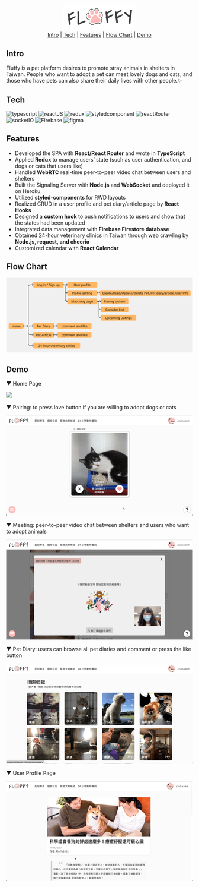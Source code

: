 <div align="center">
<a href="https://fluffy-18025.web.app/" target="_blank"><img src="https://github.com/zzuhann/fluffyStorage/blob/main/logotogithub.png?raw=true" alt="fluffy" width="200"/></a>
<br/>
<span><a href="#Intro">Intro</a></span> | <span><a href="#Tech">Tech</a></span> | <span><a href="#Features">Features</a></span> | <span><a href="#Flow_Chart">Flow Chart</a></span> | <span><a href="#Demo">Demo</a></span>
</div>
<h2 id="Intro">Intro</h2>

Fluffy is a pet platform desires to promote stray animals in shelters in Taiwan. People who want to adopt a pet can meet lovely dogs and cats, and those who have pets can also share their daily lives with other people.✨

<h2 id="Tech">Tech</h2>
<span><picture><img src="https://img.shields.io/badge/TypeScript-007ACC?style=for-the-badge&logo=typescript&logoColor=white" alt="typescript"/></picture></span>
<span><picture><img src="https://img.shields.io/badge/React-20232A?style=for-the-badge&logo=react&logoColor=61DAFB" alt="reactJS"></picture></span>
<span><picture><img src="https://img.shields.io/badge/Redux-593D88?style=for-the-badge&logo=redux&logoColor=white" alt="redux"></picture></span>
<span><picture><img src="https://img.shields.io/badge/styled--components-DB7093?style=for-the-badge&logo=styled-components&logoColor=white" alt="styledcomponent"></picture></span>
<span><picture><img src="https://img.shields.io/badge/React_Router-CA4245?style=for-the-badge&logo=react-router&logoColor=white" alt="reactRouter"></picture></span>
<span><picture><img src="https://img.shields.io/badge/Socket.io-010101?&style=for-the-badge&logo=Socket.io&logoColor=white" alt="socketIO"></picture></span>
<span><picture><img src="https://img.shields.io/badge/firebase-ffca28?style=for-the-badge&logo=firebase&logoColor=black" alt="Firebase"></picture></span>
<span><picture><img src="https://img.shields.io/badge/Figma-F24E1E?style=for-the-badge&logo=figma&logoColor=white" alt="figma"></picture></span>

<h2 id="Features">Features</h2>
<ul>
<li>Developed the SPA with <b>React/React Router</b> and wrote in <b>TypeScript</b></li>
<li>Applied <b>Redux</b> to manage users’ state (such as user authentication, and dogs or cats that users like)</li>
<li>Handled <b>WebRTC</b> real-time peer-to-peer video chat between users and shelters</li>
<li>Built the Signaling Server with <b>Node.js</b> and <b>WebSocket</b> and deployed it on Heroku</li>
<li>Utilized <b>styled-components</b> for RWD layouts</li>
<li>Realized CRUD in a user profile and pet diary/article page by <b>React Hooks</b></li>
<li>Designed a <b>custom hook</b> to push notifications to users and show that the states had been updated</li>
<li>Integrated data management with <b>Firebase Firestore database</b></li>
<li>Obtained 24-hour veterinary clinics in Taiwan through web crawling by <b>Node.js, request, and cheerio</b></li>
<li>Customized calendar with <b>React Calendar</b></li>
</ul>

<h2 id="Flow_Chart">Flow Chart</h2>
<picture>
<img src="https://github.com/zzuhann/fluffyStorage/blob/main/Desktop%20-%201%20(1).png?raw=true" alt="flowChart"/>
</picture>

<h2 id="Demo">Demo</h2>
<p>▼ Home Page</p>
<picture>
<img src="https://github.com/zzuhann/fluffyStorage/blob/main/%E9%A6%96%E9%A0%81demo.gif?raw=true"/>
</picture>

<p>▼ Pairing: to press love button if you are willing to adopt dogs or cats</p>
<picture>
<img src="https://github.com/zzuhann/fluffyStorage/blob/main/%E9%85%8D%E5%B0%8D.gif?raw=true"/>
</picture>

<p>▼ Meeting: peer-to-peer video chat between shelters and users who want to adopt animals</p>
<picture>
<img src="https://github.com/zzuhann/fluffyStorage/blob/main/%E8%A6%96%E8%A8%8A.gif?raw=true"/>
</picture>

<p>▼ Pet Diary: users can browse all pet diaries and comment or press the like button</p>
<picture>
<img src="https://github.com/zzuhann/fluffyStorage/blob/main/%E5%AF%B5%E7%89%A9%E6%97%A5%E8%A8%98.gif?raw=true"/>
</picture>

<p>▼ User Profile Page</p>
<picture>
<img src="https://github.com/zzuhann/fluffyStorage/blob/main/new%E4%BD%9C%E8%80%85%E5%80%8B%E4%BA%BA%E9%A0%81%E9%9D%A2.gif?raw=true"/>
</picture>
